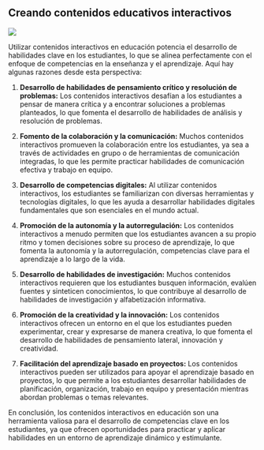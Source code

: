 ## Creando contenidos educativos interactivos

![](https://raw.githubusercontent.com/javacasm/Iniciacion-Herramientas-Digitales-Aula/main/images/recursos-educativos-digitales-r-1-1.png)

Utilizar contenidos interactivos en educación potencia el desarrollo de habilidades clave en los estudiantes, lo que se alinea perfectamente con el enfoque de competencias en la enseñanza y el aprendizaje. Aquí hay algunas razones desde esta perspectiva:

1. **Desarrollo de habilidades de pensamiento crítico y resolución de problemas:** Los contenidos interactivos desafían a los estudiantes a pensar de manera crítica y a encontrar soluciones a problemas planteados, lo que fomenta el desarrollo de habilidades de análisis y resolución de problemas.

2. **Fomento de la colaboración y la comunicación:** Muchos contenidos interactivos promueven la colaboración entre los estudiantes, ya sea a través de actividades en grupo o de herramientas de comunicación integradas, lo que les permite practicar habilidades de comunicación efectiva y trabajo en equipo.

3. **Desarrollo de competencias digitales:** Al utilizar contenidos interactivos, los estudiantes se familiarizan con diversas herramientas y tecnologías digitales, lo que les ayuda a desarrollar habilidades digitales fundamentales que son esenciales en el mundo actual.

4. **Promoción de la autonomía y la autorregulación:** Los contenidos interactivos a menudo permiten que los estudiantes avancen a su propio ritmo y tomen decisiones sobre su proceso de aprendizaje, lo que fomenta la autonomía y la autorregulación, competencias clave para el aprendizaje a lo largo de la vida.

5. **Desarrollo de habilidades de investigación:** Muchos contenidos interactivos requieren que los estudiantes busquen información, evalúen fuentes y sinteticen conocimientos, lo que contribuye al desarrollo de habilidades de investigación y alfabetización informativa.

6. **Promoción de la creatividad y la innovación:** Los contenidos interactivos ofrecen un entorno en el que los estudiantes pueden experimentar, crear y expresarse de manera creativa, lo que fomenta el desarrollo de habilidades de pensamiento lateral, innovación y creatividad.

7. **Facilitación del aprendizaje basado en proyectos:** Los contenidos interactivos pueden ser utilizados para apoyar el aprendizaje basado en proyectos, lo que permite a los estudiantes desarrollar habilidades de planificación, organización, trabajo en equipo y presentación mientras abordan problemas o temas relevantes.

En conclusión, los contenidos interactivos en educación son una herramienta valiosa para el desarrollo de competencias clave en los estudiantes, ya que ofrecen oportunidades para practicar y aplicar habilidades en un entorno de aprendizaje dinámico y estimulante.